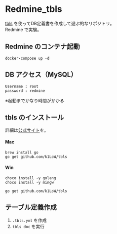 # Redmine_tbls
[tbls](https://github.com/k1LoW/tbls) を使ってDB定義書を作成して遊ぶ的なリポジトリ。  
Redmine で実験。  


## Redmine のコンテナ起動
```
docker-compose up -d
```

## DB アクセス（MySQL）
```
Username : root
password : redmine
```
※起動までかなり時間がかかる


## tbls のインストール
詳細は[公式サイト](https://github.com/k1LoW/tbls)を。

#### Mac
```
brew install go
go get github.com/k1LoW/tbls
```

#### Win
```
choco install -y golang
choco install -y mingw

go get github.com/k1LoW/tbls
```


## テーブル定義作成
 1. ```.tbls.yml``` を作成
 2. ```tbls doc``` を実行






